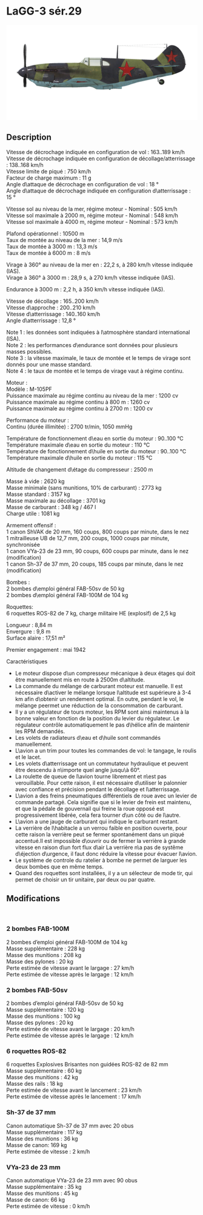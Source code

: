# LaGG-3 sér.29  
  
![lagg3s29](../images/lagg3s29.png)  
  
## Description  
  
Vitesse de décrochage indiquée en configuration de vol : 163..189 km/h  
Vitesse de décrochage indiquée en configuration de décollage/atterrissage : 138..168 km/h  
Vitesse limite de piqué : 750 km/h  
Facteur de charge maximum : 11 g  
Angle d\attaque de décrochage en configuration de vol : 18 °  
Angle d\attaque de décrochage indiquée en configuration d\atterrissage : 15 °  
  
Vitesse sol au niveau de la mer, régime moteur - Nominal : 505 km/h  
Vitesse sol maximale à 2000 m, régime moteur - Nominal : 548 km/h  
Vitesse sol maximale à 4000 m, régime moteur - Nominal : 573 km/h  
  
Plafond opérationnel : 10500 m  
Taux de montée au niveau de la mer : 14,9 m/s  
Taux de montée à 3000 m : 13,3 m/s  
Taux de montée à 6000 m : 8 m/s  
  
Virage à 360° au niveau de la mer en : 22,2 s, à 280 km/h vitesse indiquée (IAS).  
Virage à 360° à 3000 m : 28,9 s, à 270 km/h vitesse indiquée (IAS).  
  
Endurance à 3000 m : 2,2 h, à 350 km/h vitesse indiquée (IAS).  
  
Vitesse de décollage : 165..200 km/h  
Vitesse d\approche : 200..210 km/h  
Vitesse d\atterrissage : 140..160 km/h  
Angle d\atterrissage : 12,8 °  
  
Note 1 : les données sont indiquées à l\atmosphère standard international (ISA).  
Note 2 : les performances d\endurance sont données pour plusieurs masses possibles.  
Note 3 : la vitesse maximale, le taux de montée et le temps de virage sont donnés pour une masse standard.  
Note 4 : le taux de montée et le temps de virage vaut à régime continu.  
  
Moteur :  
Modèle : M-105PF  
Puissance maximale au régime continu au niveau de la mer : 1200 cv  
Puissance maximale au régime continu à 800 m : 1260 cv  
Puissance maximale au régime continu à 2700 m : 1200 cv  
  
Performance du moteur :  
Continu (durée illimitée) : 2700 tr/min, 1050 mmHg  
  
Température de fonctionnement d\eau en sortie du moteur : 90..100 °C  
Température maximale d\eau en sortie du moteur : 110 °C  
Température de fonctionnement d\huile en sortie du moteur : 90..100 °C  
Température maximale d\huile en sortie du moteur : 115 °C  
  
Altitude de changement d\étage du compresseur : 2500 m  
  
Masse à vide : 2620 kg  
Masse minimale (sans munitions, 10% de carburant) : 2773 kg  
Masse standard : 3157 kg  
Masse maximale au décollage : 3701 kg  
Masse de carburant : 348 kg / 467 l  
Charge utile : 1081 kg  
  
Armement offensif :  
1 canon ShVAK de 20 mm, 160 coups, 800 coups par minute, dans le nez  
1 mitrailleuse UB de 12,7 mm, 200 coups, 1000 coups par minute, synchronisée  
1 canon VYa-23 de 23 mm, 90 coups, 600 coups par minute, dans le nez (modification)  
1 canon Sh-37 de 37 mm, 20 coups, 185 coups par minute, dans le nez (modification)  
  
Bombes :  
2 bombes d\emploi général FAB-50sv de 50 kg  
2 bombes d\emploi général FAB-100M de 104 kg  
  
Roquettes:  
6 roquettes ROS-82 de 7 kg, charge militaire HE (explosif) de 2,5 kg  
  
Longueur : 8,84 m  
Envergure : 9,8 m  
Surface alaire : 17,51 m²  
  
Premier engagement : mai 1942  
  
Caractéristiques  
- Le moteur dispose d\un compresseur mécanique à deux étages qui doit être manuellement mis en route à 2500m d\altitude.  
- La commande du mélange de carburant moteur est manuelle. Il est nécessaire d\activer le mélange lorsque l\altitude est supérieure à 3-4 km afin d\obtenir un rendement optimal. En outre, pendant le vol, le mélange peermet une réduction de la consommation de carburant.  
- Il y a un régulateur de tours moteur, les RPM sont ainsi maintenus à la bonne valeur en fonction de la position du levier du régulateur. Le régulateur contrôle automatiquement le pas d\hélice afin de maintenir les RPM demandés.  
- Les volets de radiateurs d\eau et d\huile sont commandés manuellement.  
- L\avion a un trim pour toutes les commandes de vol: le tangage, le roulis et le lacet.  
- Les volets d\atterrissage ont un commutateur hydraulique et peuvent être descendu à n\importe quel angle jusqu\\à 60°.  
- La roulette de queue de l\avion tourne librement et n\est pas verouillable. Pour cette raison, il est nécessaire d\utiliser le palonnier avec confiance et précision pendant le décollage et l\atterrissage.  
- L\avion a des freins pneumatiques différentiels de roue avec un levier de commande partagé. Cela signifie que si le levier de frein est maintenu, et que la pédale de gouvernail qui freine la roue opposé est progressivement libérée, cela fera tourner d\un côté ou de l\autre.  
- L\avion a une jauge de carburant qui indique le carburant restant.  
- La verrière de l\habitacle a un verrou faible en position ouverte, pour cette raison la verrière peut se fermer spontanément dans un piqué accentué.Il est impossible d\ouvrir ou de fermer la verrière à grande vitesse en raison d\un fort flux d\air La verrière n\a pas de systême d\éjection d\urgence, il faut donc réduire la vitesse pour évacuer l\avion.  
- Le système de controle du ratelier à bombe ne permet de larguer les deux bombes que en même temps.  
- Quand des roquettes sont installées, il y a un sélecteur de mode tir, qui permet de choisir un tir unitaire, par deux ou par quatre.  
  
## Modifications  
  ﻿
  
  
### 2 bombes FAB-100M  
  
2 bombes d’emploi général FAB-100M de 104 kg  
Masse supplémentaire : 228 kg  
Masse des munitions : 208 kg  
Masse des pylones : 20 kg  
Perte estimée de vitesse avant le largage : 27 km/h  
Perte estimée de vitesse après le largage : 12 km/h  ﻿
  
  
### 2 bombes FAB-50sv  
  
2 bombes d’emploi général FAB-50sv de 50 kg  
Masse supplémentaire : 120 kg  
Masse des munitions : 100 kg  
Masse des pylones : 20 kg  
Perte estimée de vitesse avant le largage : 20 km/h  
Perte estimée de vitesse après le largage : 12 km/h  ﻿
  
  
### 6 roquettes ROS-82   
  
6 roquettes Explosives Brisantes non guidées ROS-82 de 82 mm  
Masse supplémentaire : 60 kg  
Masse des munitions : 42 kg  
Masse des rails : 18 kg  
Perte estimée de vitesse avant le lancement : 23 km/h  
Perte estimée de vitesse après le lancement : 17 km/h  ﻿
  
  
### Sh-37 de 37 mm  
  
Canon automatique Sh-37 de 37 mm avec 20 obus  
Masse supplémentaire : 117 kg  
Masse des munitions : 36 kg  
Masse de canon: 169 kg  
Perte estimée de vitesse : 2 km/h  ﻿
  
  
### VYa-23 de 23 mm  
  
Canon automatique VYa-23 de 23 mm avec 90 obus  
Masse supplémentaire : 35 kg  
Masse des munitions : 45 kg  
Masse de canon: 66 kg  
Perte estimée de vitesse : 0 km/h  